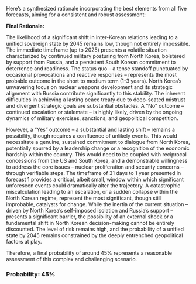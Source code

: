 Here’s a synthesized rationale incorporating the best elements from all five forecasts, aiming for a consistent and robust assessment:

**Final Rationale:**

The likelihood of a significant shift in inter-Korean relations leading to a unified sovereign state by 2045 remains low, though not entirely impossible. The immediate timeframe (up to 2025) presents a volatile situation characterized by continued military posturing from North Korea, bolstered by support from Russia, and a persistent South Korean commitment to deterrence and readiness. The status quo – a tense standoff punctuated by occasional provocations and reactive responses – represents the most probable outcome in the short to medium term (1-3 years).  North Korea’s unwavering focus on nuclear weapons development and its strategic alignment with Russia contribute significantly to this stability. The inherent difficulties in achieving a lasting peace treaty due to deep-seated mistrust and divergent strategic goals are substantial obstacles.  A “No” outcome – continued escalation or stalemate – is highly likely, driven by the ongoing dynamics of military exercises, sanctions, and geopolitical competition.

However, a “Yes” outcome – a substantial and lasting shift – remains a possibility, though requires a confluence of unlikely events. This would necessitate a genuine, sustained commitment to dialogue from North Korea, potentially spurred by a leadership change or a recognition of the economic hardship within the country. This would need to be coupled with reciprocal concessions from the US and South Korea, and a demonstrable willingness to address the core issues – nuclear proliferation and security concerns – through verifiable steps. The timeframe of 31 days to 1 year presented in forecast 1 provides a critical, albeit small, window within which significant unforeseen events could dramatically alter the trajectory. A catastrophic miscalculation leading to an escalation, or a sudden collapse within the North Korean regime, represent the most significant, though still improbable, catalysts for change. While the inertia of the current situation – driven by North Korea’s self-imposed isolation and Russia’s support – presents a significant barrier, the possibility of an external shock or a fundamental shift in North Korean decision-making cannot be entirely discounted. The level of risk remains high, and the probability of a unified state by 2045 remains constrained by the deeply entrenched geopolitical factors at play.

Therefore, a final probability of around 45% represents a reasonable assessment of this complex and challenging scenario.

### Probability: 45%